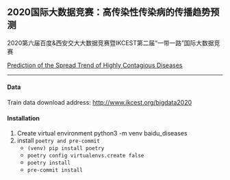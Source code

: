 
## 2020国际大数据竞赛：高传染性传染病的传播趋势预测

2020第六届百度&西安交大大数据竞赛暨IKCEST第二届“一带一路”国际大数据竞赛

[Prediction of the Spread Trend of Highly Contagious Diseases](https://aistudio.baidu.com/aistudio/competition/detail/36?ticket=61f4d918e3904cc9aa3ee3cdc31d6b7b&alertTip=)

----
#### Data
Train data download address: http://www.ikcest.org/bigdata2020

#### Installation
1. Create virtual environment python3 -m venv baidu_diseases
2. install `poetry and pre-commit`
    - `(venv) pip install poetry`
    - `poetry config virtualenvs.create false`
    - `poetry install`
    - `pre-commit install`
    

